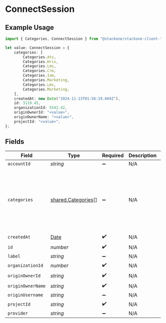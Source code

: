 # ConnectSession

## Example Usage

```typescript
import { Categories, ConnectSession } from "@stackone/stackone-client-ts/sdk/models/shared";

let value: ConnectSession = {
    categories: [
        Categories.Ats,
        Categories.Hris,
        Categories.Lms,
        Categories.Crm,
        Categories.Iam,
        Categories.Marketing,
        Categories.Lms,
        Categories.Marketing,
    ],
    createdAt: new Date("2024-11-23T01:56:19.669Z"),
    id: 3119.45,
    organizationId: 5542.42,
    originOwnerId: "<value>",
    originOwnerName: "<value>",
    projectId: "<value>",
};
```

## Fields

| Field                                                                                         | Type                                                                                          | Required                                                                                      | Description                                                                                   | Example                                                                                       |
| --------------------------------------------------------------------------------------------- | --------------------------------------------------------------------------------------------- | --------------------------------------------------------------------------------------------- | --------------------------------------------------------------------------------------------- | --------------------------------------------------------------------------------------------- |
| `accountId`                                                                                   | *string*                                                                                      | :heavy_minus_sign:                                                                            | N/A                                                                                           |                                                                                               |
| `categories`                                                                                  | [shared.Categories](../../../sdk/models/shared/categories.md)[]                               | :heavy_minus_sign:                                                                            | N/A                                                                                           | [<br/>"ats",<br/>"hris",<br/>"hrisLegacy",<br/>"crm",<br/>"iam",<br/>"marketing",<br/>"lms",<br/>"stackOne"<br/>] |
| `createdAt`                                                                                   | [Date](https://developer.mozilla.org/en-US/docs/Web/JavaScript/Reference/Global_Objects/Date) | :heavy_check_mark:                                                                            | N/A                                                                                           |                                                                                               |
| `id`                                                                                          | *number*                                                                                      | :heavy_check_mark:                                                                            | N/A                                                                                           |                                                                                               |
| `label`                                                                                       | *string*                                                                                      | :heavy_minus_sign:                                                                            | N/A                                                                                           |                                                                                               |
| `organizationId`                                                                              | *number*                                                                                      | :heavy_check_mark:                                                                            | N/A                                                                                           |                                                                                               |
| `originOwnerId`                                                                               | *string*                                                                                      | :heavy_check_mark:                                                                            | N/A                                                                                           |                                                                                               |
| `originOwnerName`                                                                             | *string*                                                                                      | :heavy_check_mark:                                                                            | N/A                                                                                           |                                                                                               |
| `originUsername`                                                                              | *string*                                                                                      | :heavy_minus_sign:                                                                            | N/A                                                                                           |                                                                                               |
| `projectId`                                                                                   | *string*                                                                                      | :heavy_check_mark:                                                                            | N/A                                                                                           |                                                                                               |
| `provider`                                                                                    | *string*                                                                                      | :heavy_minus_sign:                                                                            | N/A                                                                                           |                                                                                               |
